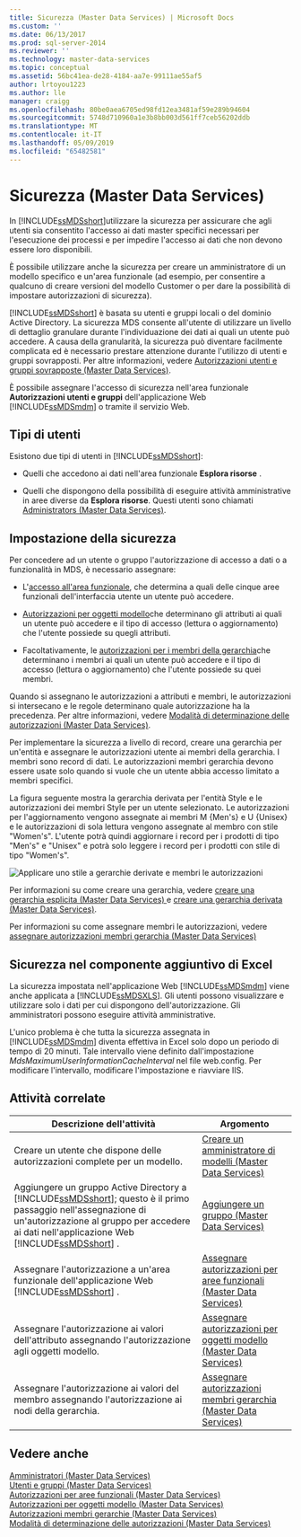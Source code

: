 ```yaml
---
title: Sicurezza (Master Data Services) | Microsoft Docs
ms.custom: ''
ms.date: 06/13/2017
ms.prod: sql-server-2014
ms.reviewer: ''
ms.technology: master-data-services
ms.topic: conceptual
ms.assetid: 56bc41ea-de28-4184-aa7e-99111ae55af5
author: lrtoyou1223
ms.author: lle
manager: craigg
ms.openlocfilehash: 80be0aea6705ed98fd12ea3481af59e289b94604
ms.sourcegitcommit: 5748d710960a1e3b8bb003d561ff7ceb56202ddb
ms.translationtype: MT
ms.contentlocale: it-IT
ms.lasthandoff: 05/09/2019
ms.locfileid: "65482581"
---
```

# <a name="security-master-data-services"></a>Sicurezza (Master Data Services)
  In [!INCLUDE[ssMDSshort](../includes/ssmdsshort-md.md)]utilizzare la sicurezza per assicurare che agli utenti sia consentito l'accesso ai dati master specifici necessari per l'esecuzione dei processi e per impedire l'accesso ai dati che non devono essere loro disponibili.  
  
 È possibile utilizzare anche la sicurezza per creare un amministratore di un modello specifico e un'area funzionale (ad esempio, per consentire a qualcuno di creare versioni del modello Customer o per dare la possibilità di impostare autorizzazioni di sicurezza).  
  
 [!INCLUDE[ssMDSshort](../includes/ssmdsshort-md.md)] è basata su utenti e gruppi locali o del dominio Active Directory. La sicurezza MDS consente all'utente di utilizzare un livello di dettaglio granulare durante l'individuazione dei dati ai quali un utente può accedere. A causa della granularità, la sicurezza può diventare facilmente complicata ed è necessario prestare attenzione durante l'utilizzo di utenti e gruppi sovrapposti. Per altre informazioni, vedere [Autorizzazioni utenti e gruppi sovrapposte &#40;Master Data Services&#41;](overlapping-user-and-group-permissions-master-data-services.md).  
  
 È possibile assegnare l'accesso di sicurezza nell'area funzionale **Autorizzazioni utenti e gruppi** dell'applicazione Web [!INCLUDE[ssMDSmdm](../includes/ssmdsmdm-md.md)] o tramite il servizio Web.  
  
## <a name="types-of-users"></a>Tipi di utenti  
 Esistono due tipi di utenti in [!INCLUDE[ssMDSshort](../includes/ssmdsshort-md.md)]:  
  
-   Quelli che accedono ai dati nell'area funzionale **Esplora risorse** .  
  
-   Quelli che dispongono della possibilità di eseguire attività amministrative in aree diverse da **Esplora risorse**. Questi utenti sono chiamati [Administrators &#40;Master Data Services&#41;](../../2014/master-data-services/administrators-master-data-services.md).  
  
## <a name="how-to-set-security"></a>Impostazione della sicurezza  
 Per concedere ad un utente o gruppo l'autorizzazione di accesso a dati o a funzionalità in MDS, è necessario assegnare:  
  
-   L'[accesso all'area funzionale](../../2014/master-data-services/functional-area-permissions-master-data-services.md), che determina a quali delle cinque aree funzionali dell'interfaccia utente un utente può accedere.  
  
-   [Autorizzazioni per oggetti modello](../../2014/master-data-services/model-object-permissions-master-data-services.md)che determinano gli attributi ai quali un utente può accedere e il tipo di accesso (lettura o aggiornamento) che l'utente possiede su quegli attributi.  
  
-   Facoltativamente, le [autorizzazioni per i membri della gerarchia](../../2014/master-data-services/hierarchy-member-permissions-master-data-services.md)che determinano i membri ai quali un utente può accedere e il tipo di accesso (lettura o aggiornamento) che l'utente possiede su quei membri.  
  
 Quando si assegnano le autorizzazioni a attributi e membri, le autorizzazioni si intersecano e le regole determinano quale autorizzazione ha la precedenza. Per altre informazioni, vedere [Modalità di determinazione delle autorizzazioni &#40;Master Data Services&#41;](../../2014/master-data-services/how-permissions-are-determined-master-data-services.md).  
  
 Per implementare la sicurezza a livello di record, creare una gerarchia per un'entità e assegnare le autorizzazioni utente ai membri della gerarchia. I membri sono record di dati.  Le autorizzazioni membri gerarchia devono essere usate solo quando si vuole che un utente abbia accesso limitato a membri specifici.  
  
 La figura seguente mostra la gerarchia derivata per l'entità Style e le autorizzazioni dei membri Style per un utente selezionato. Le autorizzazioni per l'aggiornamento vengono assegnate ai membri M {Men's} e U {Unisex} e le autorizzazioni di sola lettura vengono assegnate al membro con stile "Women's". L'utente potrà quindi aggiornare i record per i prodotti di tipo "Men's" e "Unisex" e potrà solo leggere i record per i prodotti con stile di tipo "Women's".  
  
 ![Applicare uno stile a gerarchie derivate e membri le autorizzazioni](../../2014/master-data-services/media/style-derived-hierarchy-mds.png "autorizzazioni gerarchia derivata di stile e membri")  
  
 Per informazioni su come creare una gerarchia, vedere [creare una gerarchia esplicita &#40;Master Data Services&#41; ](../../2014/master-data-services/create-an-explicit-hierarchy-master-data-services.md) e [creare una gerarchia derivata &#40;Master Data Services&#41;](../../2014/master-data-services/create-a-derived-hierarchy-master-data-services.md).  
  
 Per informazioni su come assegnare membri le autorizzazioni, vedere [assegnare autorizzazioni membri gerarchia &#40;Master Data Services&#41;](../../2014/master-data-services/assign-hierarchy-member-permissions-master-data-services.md)  
  
## <a name="security-in-the-add-in-for-excel"></a>Sicurezza nel componente aggiuntivo di Excel  
 La sicurezza impostata nell'applicazione Web [!INCLUDE[ssMDSmdm](../includes/ssmdsmdm-md.md)] viene anche applicata a [!INCLUDE[ssMDSXLS](../includes/ssmdsxls-md.md)]. Gli utenti possono visualizzare e utilizzare solo i dati per cui dispongono dell'autorizzazione. Gli amministratori possono eseguire attività amministrative.  
  
 L'unico problema è che tutta la sicurezza assegnata in [!INCLUDE[ssMDSmdm](../includes/ssmdsmdm-md.md)] diventa effettiva in Excel solo dopo un periodo di tempo di 20 minuti. Tale intervallo viene definito dall'impostazione *MdsMaximumUserInformationCacheInterval* nel file web.config. Per modificare l'intervallo, modificare l'impostazione e riavviare IIS.  
  
## <a name="related-tasks"></a>Attività correlate  
  
|Descrizione dell'attività|Argomento|  
|----------------------|-----------|  
|Creare un utente che dispone delle autorizzazioni complete per un modello.|[Creare un amministratore di modelli &#40;Master Data Services&#41;](../../2014/master-data-services/create-a-model-administrator-master-data-services.md)|  
|Aggiungere un gruppo Active Directory a [!INCLUDE[ssMDSshort](../includes/ssmdsshort-md.md)]; questo è il primo passaggio nell'assegnazione di un'autorizzazione al gruppo per accedere ai dati nell'applicazione Web [!INCLUDE[ssMDSshort](../includes/ssmdsshort-md.md)] .|[Aggiungere un gruppo &#40;Master Data Services&#41;](../../2014/master-data-services/add-a-group-master-data-services.md)|  
|Assegnare l'autorizzazione a un'area funzionale dell'applicazione Web [!INCLUDE[ssMDSshort](../includes/ssmdsshort-md.md)] .|[Assegnare autorizzazioni per aree funzionali &#40;Master Data Services&#41;](../../2014/master-data-services/assign-functional-area-permissions-master-data-services.md)|  
|Assegnare l'autorizzazione ai valori dell'attributo assegnando l'autorizzazione agli oggetti modello.|[Assegnare autorizzazioni per oggetti modello &#40;Master Data Services&#41;](../../2014/master-data-services/assign-model-object-permissions-master-data-services.md)|  
|Assegnare l'autorizzazione ai valori del membro assegnando l'autorizzazione ai nodi della gerarchia.|[Assegnare autorizzazioni membri gerarchia &#40;Master Data Services&#41;](../../2014/master-data-services/assign-hierarchy-member-permissions-master-data-services.md)|  
  
## <a name="see-also"></a>Vedere anche  
 [Amministratori &#40;Master Data Services&#41;](../../2014/master-data-services/administrators-master-data-services.md)   
 [Utenti e gruppi &#40;Master Data Services&#41;](../../2014/master-data-services/users-and-groups-master-data-services.md)   
 [Autorizzazioni per aree funzionali &#40;Master Data Services&#41;](../../2014/master-data-services/functional-area-permissions-master-data-services.md)   
 [Autorizzazioni per oggetti modello &#40;Master Data Services&#41;](../../2014/master-data-services/model-object-permissions-master-data-services.md)   
 [Autorizzazioni membri gerarchie &#40;Master Data Services&#41;](../../2014/master-data-services/hierarchy-member-permissions-master-data-services.md)   
 [Modalità di determinazione delle autorizzazioni &#40;Master Data Services&#41;](../../2014/master-data-services/how-permissions-are-determined-master-data-services.md)  
  
  
